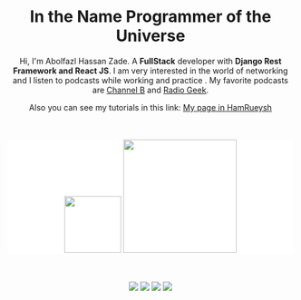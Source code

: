 <h1 align="center">In the Name Programmer of the Universe</h1>
<div align='center'>
    Hi, I'm Abolfazl Hassan Zade. A <b>FullStack</b> developer with <b>Django Rest
    Framework and React JS</b>. I am very interested in the world of networking and
  I listen to podcasts while working and practice . My favorite podcasts are
    <a href="https://channelbpodcast.com/">Channel B</a> and <a href="https://jadi.net/">Radio Geek</a>.

  Also you can see my tutorials in this link:
  [My page in HamRueysh](https://hamruyesh.com/teachers/abolfazl-hassanzade/)
    
</div>
<br/><br/>
<div align="center"  style="background-color: white;">
  <img src="https://upload.wikimedia.org/wikipedia/commons/a/a7/React-icon.svg" alt="" width="100px"  max-width="200px" />
  <img src="https://s33.picofile.com/file/8483808150/logo.png" alt="" width="200px" max-width="300" />
</div>

<br>
<br>
<div align="center">
    
![](http://github-profile-summary-cards.vercel.app/api/cards/most-commit-language?username=hasssan-hasssan&theme=default&exclude={})
![](http://github-profile-summary-cards.vercel.app/api/cards/repos-per-language?username=hasssan-hasssan&theme=default&exclude={})
![](http://github-profile-summary-cards.vercel.app/api/cards/productive-time?username=hasssan-hasssan&theme=default&utcOffset=3.30)
![](http://github-profile-summary-cards.vercel.app/api/cards/stats?username=hasssan-hasssan&theme=default)
</div>


